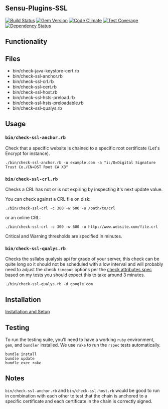 ## Sensu-Plugins-SSL

[![Build Status](https://travis-ci.org/sensu-plugins/sensu-plugins-ssl.svg?branch=master)](https://travis-ci.org/sensu-plugins/sensu-plugins-ssl)
[![Gem Version](https://badge.fury.io/rb/sensu-plugins-ssl.svg)](http://badge.fury.io/rb/sensu-plugins-ssl)
[![Code Climate](https://codeclimate.com/github/sensu-plugins/sensu-plugins-ssl/badges/gpa.svg)](https://codeclimate.com/github/sensu-plugins/sensu-plugins-ssl)
[![Test Coverage](https://codeclimate.com/github/sensu-plugins/sensu-plugins-ssl/badges/coverage.svg)](https://codeclimate.com/github/sensu-plugins/sensu-plugins-ssl)
[![Dependency Status](https://gemnasium.com/sensu-plugins/sensu-plugins-ssl.svg)](https://gemnasium.com/sensu-plugins/sensu-plugins-ssl)

## Functionality

## Files
 * bin/check-java-keystore-cert.rb
 * bin/check-ssl-anchor.rb
 * bin/check-ssl-crl.rb
 * bin/check-ssl-cert.rb
 * bin/check-ssl-host.rb
 * bin/check-ssl-hsts-preload.rb
 * bin/check-ssl-hsts-preloadable.rb
 * bin/check-ssl-qualys.rb

## Usage

### `bin/check-ssl-anchor.rb`

Check that a specific website is chained to a specific root certificate (Let's Encrypt for instance).

```
./bin/check-ssl-anchor.rb -u example.com -a "i:/O=Digital Signature Trust Co./CN=DST Root CA X3"
```

### `bin/check-ssl-crl.rb`

Checks a CRL has not or is not expiring by inspecting it's next update value.

You can check against a CRL file on disk:

```
./bin/check-ssl-crl -c 300 -w 600 -u /path/to/crl
```

or an online CRL:

```
./bin/check-ssl-crl -c 300 -w 600 -u http://www.website.com/file.crl
```

Critical and Warning thresholds are specified in minutes.

### `bin/check-ssl-qualys.rb`

Checks the ssllabs qualysis api for grade of your server, this check can be quite long so it should not be scheduled with a low interval and will probably need to adjust the check `timeout` options per the [check attributes spec](https://docs.sensu.io/sensu-core/1.2/reference/checks/#check-attributes) based on my tests you should expect this to take around 3 minutes.
```
./bin/check-ssl-qualys.rb -d google.com
```


## Installation

[Installation and Setup](http://sensu-plugins.io/docs/installation_instructions.html)

## Testing

To run the testing suite, you'll need to have a working `ruby` environment, `gem`, and `bundler` installed. We use `rake` to run the `rspec` tests automatically.

    bundle install
    bundle update
    bundle exec rake

## Notes

`bin/check-ssl-anchor.rb` and `bin/check-ssl-host.rb` would be good to run in combination with each other to test that the chain is anchored to a specific certificate and each certificate in the chain is correctly signed.
